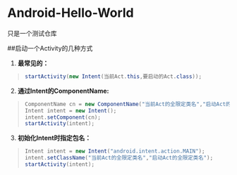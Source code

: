 # Android-Hello-World
只是一个测试仓库

##启动一个Activity的几种方式

1. **最常见的：**

  > ```java
  > startActivity(new Intent(当前Act.this,要启动的Act.class));
  > ```
  
2. **通过Intent的ComponentName:**

  > ```java
  > ComponentName cn = new ComponentName("当前Act的全限定类名","启动Act的全限定类名");
  > Intent intent = new Intent();
  > intent.setComponent(cn);
  > startActivity(intent);
  > ```
  
3. **初始化Intent时指定包名：**
  
  > ```java
  > Intent intent = new Intent("android.intent.action.MAIN");
  > intent.setClassName("当前Act的全限定类名","启动Act的全限定类名");
  > startActivity(intent);
  > ```
